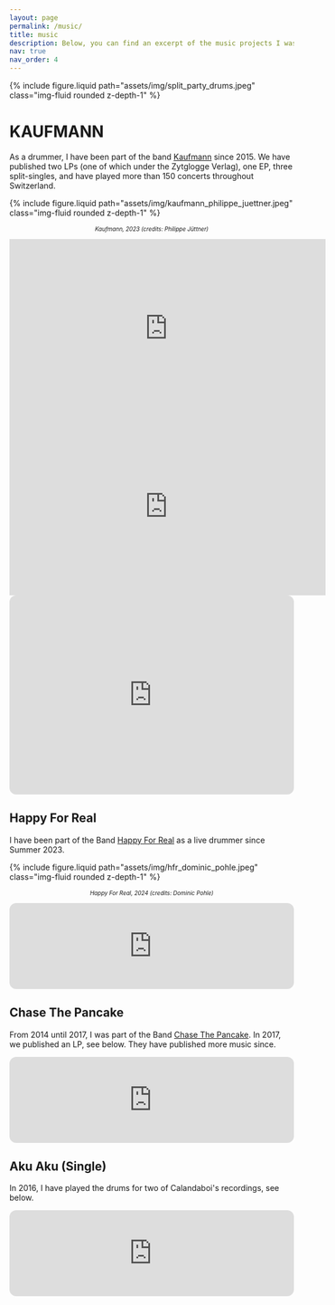 ```yaml
---
layout: page
permalink: /music/
title: music
description: Below, you can find an excerpt of the music projects I was involved in.
nav: true
nav_order: 4
---
```


{% include figure.liquid path="assets/img/split_party_drums.jpeg" class="img-fluid rounded z-depth-1" %}

# KAUFMANN

As a drummer, I have been part of the band [Kaufmann](www.kaufmannnmusik.ch) since 2015.
We have published two LPs (one of which under the Zytglogge Verlag), one EP, three split-singles,
and have played more than 150 concerts throughout Switzerland.

{% include figure.liquid path="assets/img/kaufmann_philippe_juettner.jpeg" class="img-fluid rounded z-depth-1" %}
<div style="font-size: 10px; text-align: center; font-style: italic;">
  Kaufmann, 2023 (credits: Philippe Jüttner)<br>
  <br>
</div>


<div class="flex" align="center">
    <iframe width="560" height="315" src="https://www.youtube.com/embed/QtsyoMyea2M?si=RVWf5p_VWa4WpKhZ" title="YouTube video player" frameborder="0" allow="accelerometer; autoplay; clipboard-write; encrypted-media; gyroscope; picture-in-picture; web-share" allowfullscreen></iframe>
</div>

<div class="flex" align="center">
    <iframe width="560" height="315" src="https://www.youtube.com/embed/sniTxDvvOmk?si=OV4GVbbZaEhfwAVS" title="YouTube video player" frameborder="0" allow="accelerometer; autoplay; clipboard-write; encrypted-media; gyroscope; picture-in-picture; web-share" allowfullscreen></iframe>
</div>

<div class="flex" align="center">
    <iframe style="border-radius:12px" src="https://open.spotify.com/embed/artist/52Rw95lj0m3dqV8dqNS2Tw?utm_source=generator&theme=0" width="100%" height="352" frameBorder="0" allowfullscreen="" allow="autoplay; clipboard-write; encrypted-media; fullscreen; picture-in-picture" loading="lazy"></iframe>
</div>

## Happy For Real

I have been part of the Band [Happy For Real](https://www.happyforreal.ch/)
as a live drummer since Summer 2023.

{% include figure.liquid path="assets/img/hfr_dominic_pohle.jpeg" class="img-fluid rounded z-depth-1" %}
<div style="font-size: 10px; text-align: center; font-style: italic;">
  Happy For Real, 2024 (credits: Dominic Pohle)<br>
  <br>
</div>

<div class="flex" align="center">
    <iframe style="border-radius:12px" src="https://open.spotify.com/embed/artist/6KJAq5DvO3GgWoDpE3w6nB?utm_source=generator&theme=0" width="100%" height="152" frameBorder="0" allowfullscreen="" allow="autoplay; clipboard-write; encrypted-media; fullscreen; picture-in-picture" loading="lazy" class="align-items-center"></iframe>
</div>

## Chase The Pancake
From 2014 until 2017, I was part of the Band [Chase The Pancake](https://chasethepancake.com/).
In 2017, we published an LP, see below.
They have published more music since.

<div class="flex" align="center">
    <iframe style="border-radius:12px" src="https://open.spotify.com/embed/album/12GD1TGFIvX9cuT8rsFH8G?utm_source=generator&theme=0" width="100%" height="152" frameBorder="0" allowfullscreen="" allow="autoplay; clipboard-write; encrypted-media; fullscreen; picture-in-picture" loading="lazy"></iframe>
</div>

## Aku Aku (Single)

In 2016, I have played the drums for two of Calandaboi's recordings, see below.

<div class="flex" align="center">
    <iframe style="border-radius:12px" src="https://open.spotify.com/embed/album/1BMt88wbzGGlUUcctTbQJr?utm_source=generator&theme=0" width="100%" height="152" frameBorder="0" allowfullscreen="" allow="autoplay; clipboard-write; encrypted-media; fullscreen; picture-in-picture" loading="lazy"></iframe>
</div>